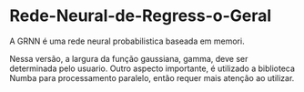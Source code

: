 # Rede-Neural-de-Regress-o-Geral

A GRNN é uma rede neural probabilistica baseada em memori. 

Nessa versão, a largura da função gaussiana, gamma,  deve ser determinada pelo usuario. 
Outro aspecto importante, é utilizado a biblioteca Numba para processamento paralelo, então requer mais atenção ao utilizar.
